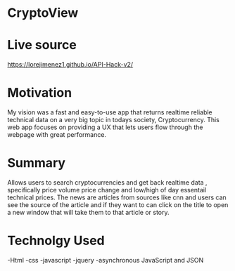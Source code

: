 # CryptoView
# Live source 
https://lorejimenez1.github.io/API-Hack-v2/

# Motivation 
My vision was a  fast and easy-to-use app that returns realtime reliable technical data on a very big topic in todays society, Cryptocurrency. This web app focuses on providing a UX that lets users flow through the webpage with great performance.


# Summary
Allows users to search  cryptocurrencies and get back realtime data , specifically price volume price change and low/high of day essentail technical prices. The news are articles from sources like cnn and users can see the source of the article and if they want to can click on the title to open a new window that will take them to that article or story.

# Technolgy Used
-Html
-css
-javascript
-jquery
-asynchronous JavaScript and JSON 
